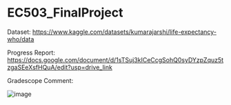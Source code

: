 # EC503_FinalProject

Dataset: https://www.kaggle.com/datasets/kumarajarshi/life-expectancy-who/data

Progress Report: https://docs.google.com/document/d/1sTSuj3kICeCcgSohQ0syDYzpZquz5tzgaSEeXsfHQuA/edit?usp=drive_link

Gradescope Comment: 

![image](https://github.com/FalloutBoy379/EC503_FinalProject/assets/53935931/760a3e13-431a-449e-b268-97e7731a92b9)
